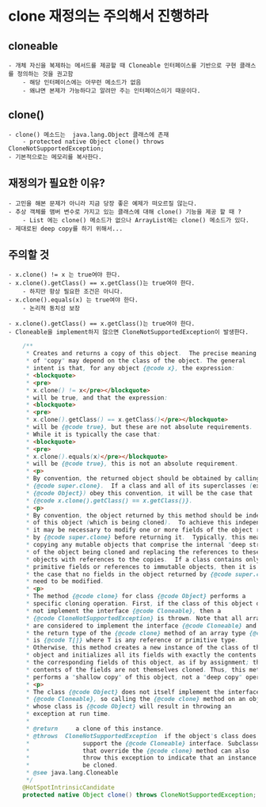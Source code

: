 # clone 재정의는 주의해서 진행하라

## cloneable

    - 개체 자신을 복제하는 메서드를 제공할 때 Cloneable 인터페이스를 기반으로 구현 클래스를 정의하는 것을 권고함
        - 해당 인터페이스에는 아무런 메소드가 없음
        - 왜냐면 본제가 가능하다고 알려만 주는 인터페이스이기 때문이다.

## clone()
    - clone() 메소드는  java.lang.Object 클래스에 존재
        - protected native Object clone() throws CloneNotSupportedException;
    - 기본적으로는 메모리를 복사한다.


## 재정의가 필요한 이유?
    - 고민을 해본 문제가 아니라 지금 당장 좋은 예제가 떠오르질 않는다.
    - 추상 객체를 맴버 변수로 가지고 있는 클래스에 대해 clone() 기능을 제공 할 때 ?
        - List 에는 clone() 메소드가 없으나 ArrayList에는 clone() 메소드가 있다.
    - 제대로된 deep copy를 하기 위해서...

## 주의할 것
    - x.clone() != x 는 true여야 한다.
    - x.clone().getClass() == x.getClass()는 true여야 한다.
        - 하지만 항상 필요한 조건은 아니다.
    - x.clone().equals(x) 는 true여야 한다.
        - 논리적 동치성 보장 
        
    - x.clone().getClass() == x.getClass()는 true여야 한다.
    - Cloneable을 implement하지 않으면 CloneNotSupportedException이 발생한다.
    
```java
    /**
     * Creates and returns a copy of this object.  The precise meaning
     * of "copy" may depend on the class of the object. The general
     * intent is that, for any object {@code x}, the expression:
     * <blockquote>
     * <pre>
     * x.clone() != x</pre></blockquote>
     * will be true, and that the expression:
     * <blockquote>
     * <pre>
     * x.clone().getClass() == x.getClass()</pre></blockquote>
     * will be {@code true}, but these are not absolute requirements.
     * While it is typically the case that:
     * <blockquote>
     * <pre>
     * x.clone().equals(x)</pre></blockquote>
     * will be {@code true}, this is not an absolute requirement.
     * <p>
     * By convention, the returned object should be obtained by calling
     * {@code super.clone}.  If a class and all of its superclasses (except
     * {@code Object}) obey this convention, it will be the case that
     * {@code x.clone().getClass() == x.getClass()}.
     * <p>
     * By convention, the object returned by this method should be independent
     * of this object (which is being cloned).  To achieve this independence,
     * it may be necessary to modify one or more fields of the object returned
     * by {@code super.clone} before returning it.  Typically, this means
     * copying any mutable objects that comprise the internal "deep structure"
     * of the object being cloned and replacing the references to these
     * objects with references to the copies.  If a class contains only
     * primitive fields or references to immutable objects, then it is usually
     * the case that no fields in the object returned by {@code super.clone}
     * need to be modified.
     * <p>
     * The method {@code clone} for class {@code Object} performs a
     * specific cloning operation. First, if the class of this object does
     * not implement the interface {@code Cloneable}, then a
     * {@code CloneNotSupportedException} is thrown. Note that all arrays
     * are considered to implement the interface {@code Cloneable} and that
     * the return type of the {@code clone} method of an array type {@code T[]}
     * is {@code T[]} where T is any reference or primitive type.
     * Otherwise, this method creates a new instance of the class of this
     * object and initializes all its fields with exactly the contents of
     * the corresponding fields of this object, as if by assignment; the
     * contents of the fields are not themselves cloned. Thus, this method
     * performs a "shallow copy" of this object, not a "deep copy" operation.
     * <p>
     * The class {@code Object} does not itself implement the interface
     * {@code Cloneable}, so calling the {@code clone} method on an object
     * whose class is {@code Object} will result in throwing an
     * exception at run time.
     *
     * @return     a clone of this instance.
     * @throws  CloneNotSupportedException  if the object's class does not
     *               support the {@code Cloneable} interface. Subclasses
     *               that override the {@code clone} method can also
     *               throw this exception to indicate that an instance cannot
     *               be cloned.
     * @see java.lang.Cloneable
     */
    @HotSpotIntrinsicCandidate
    protected native Object clone() throws CloneNotSupportedException;
```